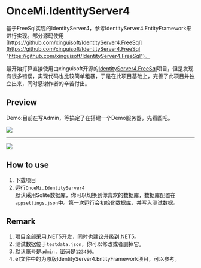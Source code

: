 # OnceMi.IdentityServer4

基于FreeSql实现的IdentityServer4，参考IdentityServer4.EntityFramework来进行实现。部分源码使用[https://github.com/xinguisoft/IdentityServer4.FreeSql](https://github.com/xinguisoft/IdentityServer4.FreeSql "https://github.com/xinguisoft/IdentityServer4.FreeSql")。

最开始打算直接使用由xinguisoft开源的[IdentityServer4.FreeSql](https://github.com/xinguisoft/IdentityServer4.FreeSql "IdentityServer4.FreeSql")项目，但是发现有很多错误，实现代码也比较简单粗暴，于是在此项目基础上，完善了此项目并独立出来，同时感谢作者的辛苦付出。

## Preview
Demo:目前在写Admin，等搞定了在搭建一个Demo服务器，先看图吧。
  
![](https://github.com/oncemi/IdentityServer4.FreeSql/raw/main/1.docs/img/01.jpg)

------------

![](https://github.com/oncemi/IdentityServer4.FreeSql/raw/main/1.docs/img/02.jpg)


## How to use  
1. 下载项目  
2. 运行`OnceMi.IdentityServer4`  
默认采用Sqlite数据库，你可以切换到你喜欢的数据库，数据库配置在`appsettings.json`中。第一次运行会初始化数据库，并写入测试数据。

## Remark
1. 项目全部采用.NET5开发，同时也建议升级到.NET5。  
2. 测试数据位于`testdata.json`，你可以修改或者删掉它。  
3. 默认账号是`admin`，密码是`123456`。  
4. ef文件中的为原版IdentityServer4.EntityFramework项目，可以参考。  
  
